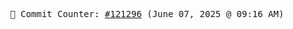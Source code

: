 <p align="center">
    <samp>
        📮 Commit Counter: <a href="https://github.com/Javascript-void0/Javascript-void0/commits/main">#121296</a> (June 07, 2025 @ 09:16 AM)
    </samp>
</p>